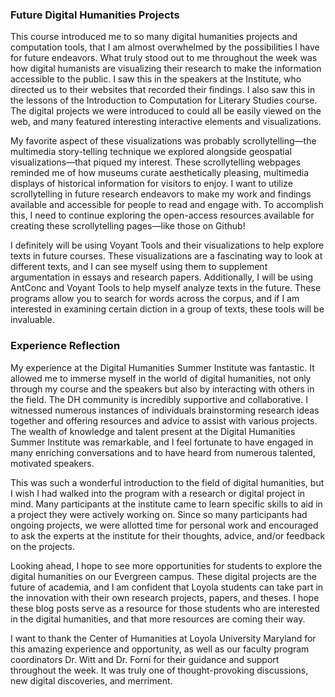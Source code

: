 ### Future Digital Humanities Projects

This course introduced me to so many digital humanities projects and computation tools, that I am almost overwhelmed by the possibilities I have for future endeavors. What truly stood out to me throughout the week was how digital humanists are visualizing their research to make the information accessible to the public. I saw this in the speakers at the Institute, who directed us to their websites that recorded their findings. I also saw this in the lessons of the Introduction to Computation for Literary Studies course. The digital projects we were introduced to could all be easily viewed on the web, and many featured interesting interactive elements and visualizations. 

My favorite aspect of these visualizations was probably scrollytelling—the multimedia story-telling technique we explored alongside geospatial visualizations—that piqued my interest. These scrollytelling webpages reminded me of how museums curate aesthetically pleasing, multimedia displays of historical information for visitors to enjoy. I want to utilize scrollytelling in future research endeavors to make my work and findings available and accessible for people to read and engage with. To accomplish this, I need to continue exploring the open-access resources available for creating these scrollytelling pages—like those on Github! 

I definitely will be using Voyant Tools and their visualizations to help explore texts in future courses. These visualizations are a fascinating way to look at different texts, and I can see myself using them to supplement argumentation in essays and research papers. Additionally, I will be using AntConc and Voyant Tools to help myself analyze texts in the future. These programs allow you to search for words across the corpus, and if I am interested in examining certain diction in a group of texts, these tools will be invaluable. 

### Experience Reflection

My experience at the Digital Humanities Summer Institute was fantastic. It allowed me to immerse myself in the world of digital humanities, not only through my course and the speakers but also by interacting with others in the field. The DH community is incredibly supportive and collaborative. I witnessed numerous instances of individuals brainstorming research ideas together and offering resources and advice to assist with various projects. The wealth of knowledge and talent present at the Digital Humanities Summer Institute was remarkable, and I feel fortunate to have engaged in many enriching conversations and to have heard from numerous talented, motivated speakers.

This was such a wonderful introduction to the field of digital humanities, but I wish I had walked into the program with a research or digital project in mind. Many participants at the institute came to learn specific skills to aid in a project they were actively working on. Since so many participants had ongoing projects, we were allotted time for personal work and encouraged to ask the experts at the institute for their thoughts, advice, and/or feedback on the projects. 

Looking ahead, I hope to see more opportunities for students to explore the digital humanities on our Evergreen campus. These digital projects are the future of academia, and I am confident that Loyola students can take part in the innovation with their own research projects, papers, and theses. I hope these blog posts serve as a resource for those students who are interested in the digital humanities, and that more resources are coming their way. 

I want to thank the Center of Humanities at Loyola University Maryland for this amazing experience and opportunity, as well as our faculty program coordinators Dr. Witt and Dr. Forni for their guidance and support throughout the week. It was truly one of thought-provoking discussions, new digital discoveries, and merriment. 
